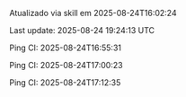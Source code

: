 Atualizado via skill em 2025-08-24T16:02:24

Last update: 2025-08-24 19:24:13 UTC

Ping CI: 2025-08-24T16:55:31


Ping CI: 2025-08-24T17:00:23


Ping CI: 2025-08-24T17:12:35

